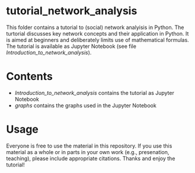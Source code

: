 # tutorial_network_analysis

This folder contains a tutorial to (social) network analyisis in Python. The turtorial discusses key network concepts and their application in Python. It is aimed at beginners and deliberately limits use of mathematical formulas. The tutorial is available as Jupyter Notebook (see file *Introduction_to_network_analysis*).

# Contents
* *Introduction_to_network_analysis* contains the tutorial as Jupyter Notebook
* *graphs* contains the graphs used in the Jupyter Notebook

# Usage
Everyone is free to use the material in this repository. If you use this material as a whole or in parts in your own work (e.g., presenation, teaching), please include appropriate citations. Thanks and enjoy the tutorial! 
